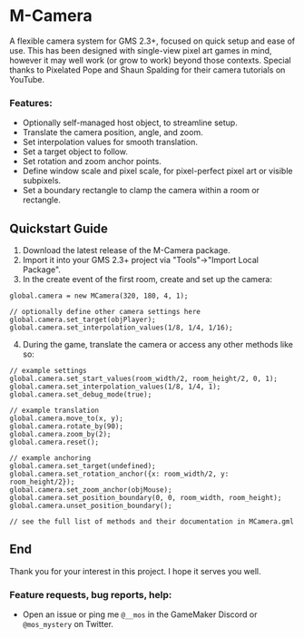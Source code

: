 # M-Camera
A flexible camera system for GMS 2.3+, focused on quick setup and ease of use.
This has been designed with single-view pixel art games in mind, however it may well work (or grow to work) beyond those contexts.
Special thanks to Pixelated Pope and Shaun Spalding for their camera tutorials on YouTube.
### Features:
- Optionally self-managed host object, to streamline setup.
- Translate the camera position, angle, and zoom.
- Set interpolation values for smooth translation.
- Set a target object to follow.
- Set rotation and zoom anchor points.
- Define window scale and pixel scale, for pixel-perfect pixel art or visible subpixels.
- Set a boundary rectangle to clamp the camera within a room or rectangle.
## Quickstart Guide
1. Download the latest release of the M-Camera package.
2. Import it into your GMS 2.3+ project via "Tools"->"Import Local Package".
3. In the create event of the first room, create and set up the camera:
```gml
global.camera = new MCamera(320, 180, 4, 1);

// optionally define other camera settings here
global.camera.set_target(objPlayer);
global.camera.set_interpolation_values(1/8, 1/4, 1/16);
```
4. During the game, translate the camera or access any other methods like so:
```gml
// example settings
global.camera.set_start_values(room_width/2, room_height/2, 0, 1);
global.camera.set_interpolation_values(1/8, 1/4, 1);
global.camera.set_debug_mode(true);

// example translation
global.camera.move_to(x, y);
global.camera.rotate_by(90);
global.camera.zoom_by(2);
global.camera.reset();

// example anchoring
global.camera.set_target(undefined);
global.camera.set_rotation_anchor({x: room_width/2, y: room_height/2});
global.camera.set_zoom_anchor(objMouse);
global.camera.set_position_boundary(0, 0, room_width, room_height);
global.camera.unset_position_boundary();

// see the full list of methods and their documentation in MCamera.gml
```
## End
Thank you for your interest in this project. I hope it serves you well.
### Feature requests, bug reports, help:
- Open an issue or ping me `@__mos` in the GameMaker Discord or `@mos_mystery` on Twitter.